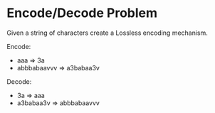# Encode/Decode Problem

Given a string of characters create a Lossless encoding mechanism.

Encode:
* aaa => 3a
* abbbabaavvv => a3babaa3v

Decode:
* 3a => aaa
* a3babaa3v => abbbabaavvv